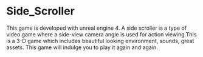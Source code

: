 # Side_Scroller

This game is developed with unreal engine 4. A side scroller is a type of video game where a side-view camera angle is used for action viewing.This is a 3-D game which includes beautiful looking environment, sounds, great assets. This game will indulge you to play it again and again.

